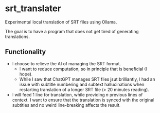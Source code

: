 # srt_translater

Experimental local translation of SRT files using Ollama.

The goal is to have a program that does not get tired of generating translations.

## Functionality

- I choose to relieve the AI of managing the SRT format.
  + I want to reduce computation, so in principle that is beneficial (I hope).
  + While I saw that ChatGPT manages SRT files jsut brilliantly, I had an issue
    with subtitle numbering and subtext hallucinations when restarting
    translation of a longer SRT file (> 20 minutes reading).
- I will feed 1 line for translation, while providing _n_ previous lines of context. 
  I want to ensure that the translation is synced with the original subtitles and
  no weird line-breaking affects the result.